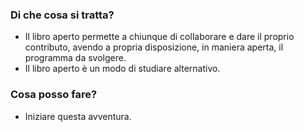
### Di che cosa si tratta?

 - Il libro aperto permette a chiunque di collaborare e dare il proprio contributo, avendo a propria disposizione, in maniera aperta, il programma da svolgere.
 - Il libro aperto è un modo di studiare alternativo.
 
### Cosa posso fare?
 - Iniziare questa avventura.
